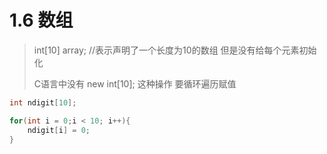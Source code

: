 # 1.6 数组

> int[10] array;	//表示声明了一个长度为10的数组 但是没有给每个元素初始化
>
> C语言中没有  new int[10];  这种操作 要循环遍历赋值

```c
int ndigit[10];

for(int i = 0;i < 10; i++){
    ndigit[i] = 0;
}
```

